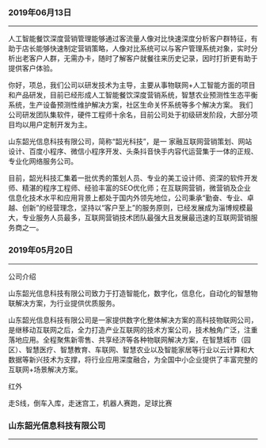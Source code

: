 ### 2019年06月13日

------



人工智能餐饮深度营销管理能够通过客流量人像对比快速深度分析客户群特征，有助于店长能够快速制定营销策略，人像对比系统可以与客户管理系统对象，实时分析出老客户人群，无需办卡，随时了解客户就餐往来历史记录，因时打折更有助于提供客户体验。



你好，项总，我们公司以研发技术为主导，主要从事物联网+人工智能方面的项目和产品研发，目前已经形成人工智能餐饮深度营销系统，智慧农业预测性生态平衡系统，生产设备预测性维护解决方案，社区生命关怀系统等多个解决方案。  我们公司研发团队集软件，硬件工程师十余名，目前公司处于初级研发阶段，大部分项目均以用户定制开发为主。



 山东韶光信息科技有限公司，简称“韶光科技”，是一 家融互联网营销策划、网站设计、百度小程序、微信小程序开发、头条抖音快手内容代运营集于一体的正规、专业化网络服务公司。 

  目前，韶光科技汇集着一批优秀的策划人员、专业的美工设计师、资深的软件开发师、精湛的程序工程师、经验丰富的SEO优化师；在互联网营销，微营销及企业信息化技术水平和应用背景上都处于国内外领先地位，公司秉承“勤奋、专业、卓越、创新”的经营理念，坚持以“客户至上”的服务原则，已经发展成为淄博规模最大，专业服务人员最多，互联网营销技术团队最强大且发展最迅速的互联网营销服务商之一。





### 2019年05月20日

------



公司介绍



山东韶光信息科技有限公司致力于打造智能化，数字化，信息化，自动化的智慧物联解决方案，为行业提供优质服务。









山东韶光信息科技有限公司是一家提供数字化整体解决方案的高科技物联网公司，是继移动互联网之后，全力打造产业互联网的技术方案公司，技术触角广泛，注重落地应用。全程聚焦新零售、共享经济等各种物联网解决方案，在智慧城市（园区）、智慧医疗、智慧教育、车联网、智慧农业以及智能家居等行业以云计算和大数据等新兴技术为支撑，将行业应用深度融合，为全国中小企业提供了丰富完整的互联网+场景解决方案。






红外

走S线，倒车入库，走迷宫工，机器人赛跑，足球比赛






 ###  山东韶光信息科技有限公司
-----------------------------------------------------------------
